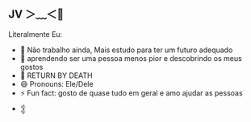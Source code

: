 ## JV ＞﹏＜🍮


Literalmente Eu:

- 🔭 Não trabalho ainda, Mais estudo para ter um futuro adequado 
- 🌱 aprendendo ser uma pessoa menos pior e descobrindo os meus gostos
- 💬 RETURN BY DEATH
- 😄 Pronouns: Ele/Dele
- ⚡ Fun fact: gosto de quase tudo em geral e amo ajudar as pessoas
- 𒉭
